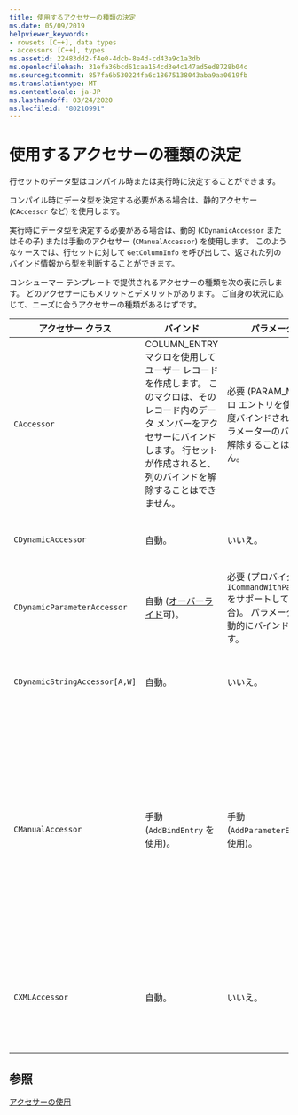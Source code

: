 ```yaml
---
title: 使用するアクセサーの種類の決定
ms.date: 05/09/2019
helpviewer_keywords:
- rowsets [C++], data types
- accessors [C++], types
ms.assetid: 22483dd2-f4e0-4dcb-8e4d-cd43a9c1a3db
ms.openlocfilehash: 31efa36bcd61caa154cd3e4c147ad5ed8728b04c
ms.sourcegitcommit: 857fa6b530224fa6c18675138043aba9aa0619fb
ms.translationtype: MT
ms.contentlocale: ja-JP
ms.lasthandoff: 03/24/2020
ms.locfileid: "80210991"
---
```

# <a name="determining-which-type-of-accessor-to-use"></a>使用するアクセサーの種類の決定

行セットのデータ型はコンパイル時または実行時に決定することができます。

コンパイル時にデータ型を決定する必要がある場合は、静的アクセサー (`CAccessor` など) を使用します。

実行時にデータ型を決定する必要がある場合は、動的 (`CDynamicAccessor` またはその子) または手動のアクセサー (`CManualAccessor`) を使用します。 このようなケースでは、行セットに対して `GetColumnInfo` を呼び出して、返された列のバインド情報から型を判断することができます。

コンシューマー テンプレートで提供されるアクセサーの種類を次の表に示します。 どのアクセサーにもメリットとデメリットがあります。 ご自身の状況に応じて、ニーズに合うアクセサーの種類があるはずです。

|アクセサー クラス|バインド|パラメーター|解説|
|--------------------|-------------|---------------|-------------|
|`CAccessor`|COLUMN_ENTRY マクロを使用してユーザー レコードを作成します。 このマクロは、そのレコード内のデータ メンバーをアクセサーにバインドします。 行セットが作成されると、列のバインドを解除することはできません。|必要 (PARAM_MAP マクロ エントリを使用)。 一度バインドされると、パラメーターのバインドを解除することはできません。|コードが少ないため、最も高速なアクセサーです。|
|`CDynamicAccessor`|自動。|いいえ。|行セット内のデータ型がわからない場合に役立ちます。|
|`CDynamicParameterAccessor`|自動 ([オーバーライド](../../data/oledb/overriding-a-dynamic-accessor.md)可)。|必要 (プロバイダーが `ICommandWithParameters` をサポートしている場合)。 パラメーターは自動的にバインドされます。|`CDynamicAccessor` よりも低速ですが、汎用ストアド プロシージャの呼び出しに便利です。|
|`CDynamicStringAccessor[A,W]`|自動。|いいえ。|文字列データとしてデータ ストアからアクセスされるデータを取得します。|
|`CManualAccessor`|手動 (`AddBindEntry` を使用)。|手動 (`AddParameterEntry` を使用)。|高速。パラメーターと列は 1 回だけバインドされます。 使用するデータ型はユーザーが決定します (例については、 [DBVIEWER](https://github.com/Microsoft/VCSamples/tree/master/VC2010Samples/ATL/OLEDB/Consumer)サンプルを参照してください)。`CDynamicAccessor` または `CAccessor`よりも多くのコードが必要です。 OLE DB の直接呼び出しに似ています。|
|`CXMLAccessor`|自動。|いいえ。|文字列データとしてデータ ストアからアクセスされるデータを取得し、それを XML タグ付けデータとして書式設定します。|

## <a name="see-also"></a>参照

[アクセサーの使用](../../data/oledb/using-accessors.md)
